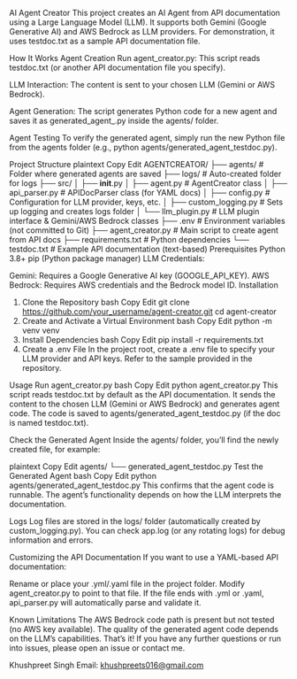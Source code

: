 AI Agent Creator
This project creates an AI Agent from API documentation using a Large Language Model (LLM). It supports both Gemini (Google Generative AI) and AWS Bedrock as LLM providers. For demonstration, it uses testdoc.txt as a sample API documentation file.

How It Works
Agent Creation
Run agent_creator.py:
This script reads testdoc.txt (or another API documentation file you specify).

LLM Interaction:
The content is sent to your chosen LLM (Gemini or AWS Bedrock).

Agent Generation:
The script generates Python code for a new agent and saves it as generated_agent_<filename>.py inside the agents/ folder.

Agent Testing
To verify the generated agent, simply run the new Python file from the agents folder (e.g., python agents/generated_agent_testdoc.py).

Project Structure
plaintext
Copy
Edit
AGENTCREATOR/
├── agents/                 # Folder where generated agents are saved
├── logs/                   # Auto-created folder for logs
├── src/
│   ├── __init__.py
│   ├── agent.py            # AgentCreator class
│   ├── api_parser.py       # APIDocParser class (for YAML docs)
│   ├── config.py           # Configuration for LLM provider, keys, etc.
│   ├── custom_logging.py   # Sets up logging and creates logs folder
│   └── llm_plugin.py       # LLM plugin interface & Gemini/AWS Bedrock classes
├── .env                    # Environment variables (not committed to Git)
├── agent_creator.py        # Main script to create agent from API docs
├── requirements.txt        # Python dependencies
└── testdoc.txt             # Example API documentation (text-based)
Prerequisites
Python 3.8+
pip (Python package manager)
LLM Credentials:

Gemini: Requires a Google Generative AI key (GOOGLE_API_KEY).
AWS Bedrock: Requires AWS credentials and the Bedrock model ID.
Installation
1. Clone the Repository
bash
Copy
Edit
git clone https://github.com/your_username/agent-creator.git
cd agent-creator
2. Create and Activate a Virtual Environment
bash
Copy
Edit
python -m venv venv
3. Install Dependencies
bash
Copy
Edit
pip install -r requirements.txt
4. Create a .env File
In the project root, create a .env file to specify your LLM provider and API keys. Refer to the sample provided in the repository.

Usage
Run agent_creator.py
bash
Copy
Edit
python agent_creator.py
This script reads testdoc.txt by default as the API documentation. It sends the content to the chosen LLM (Gemini or AWS Bedrock) and generates agent code. The code is saved to agents/generated_agent_testdoc.py (if the doc is named testdoc.txt).

Check the Generated Agent
Inside the agents/ folder, you’ll find the newly created file, for example:

plaintext
Copy
Edit
agents/
└── generated_agent_testdoc.py
Test the Generated Agent
bash
Copy
Edit
python agents/generated_agent_testdoc.py
This confirms that the agent code is runnable. The agent’s functionality depends on how the LLM interprets the documentation.

Logs
Log files are stored in the logs/ folder (automatically created by custom_logging.py). You can check app.log (or any rotating logs) for debug information and errors.

Customizing the API Documentation
If you want to use a YAML-based API documentation:

Rename or place your .yml/.yaml file in the project folder.
Modify agent_creator.py to point to that file.
If the file ends with .yml or .yaml, api_parser.py will automatically parse and validate it.

Known Limitations
The AWS Bedrock code path is present but not tested (no AWS key available).
The quality of the generated agent code depends on the LLM’s capabilities.
That’s it! If you have any further questions or run into issues, please open an issue or contact me.

Khushpreet Singh
Email: khushpreets016@gmail.com

